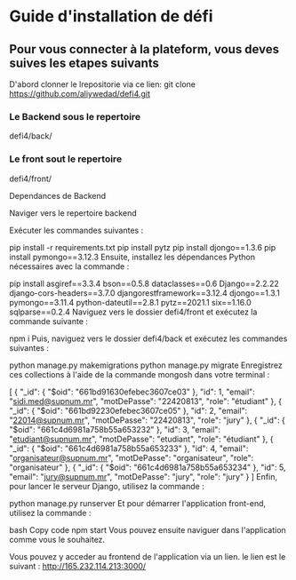 # Guide d'installation de défi 
## Pour vous connecter à la plateform, vous deves suives les etapes suivants

D'abord clonner le lrepositorie via ce lien:
git clone https://github.com/aliywedad/defi4.git

### Le Backend sous le repertoire 
defi4/back/
### Le front sout le repertoire 
defi4/front/

Dependances de Backend

Naviger vers le repertoire backend


Exécuter les commandes suivantes :

pip install -r requirements.txt
pip install pytz
pip install djongo==1.3.6
pip install pymongo==3.12.3
Ensuite, installez les dépendances Python nécessaires avec la commande :


pip install asgiref==3.3.4 bson==0.5.8 dataclasses==0.6 Django==2.2.22 django-cors-headers==3.7.0 djangorestframework==3.12.4 djongo==1.3.1 pymongo==3.11.4 python-dateutil==2.8.1 pytz==2021.1 six==1.16.0 sqlparse==0.2.4
Naviguez vers le dossier defi4/front et exécutez la commande suivante :


npm i
Puis, naviguez vers le dossier defi4/back et exécutez les commandes suivantes :


python manage.py makemigrations
python manage.py migrate
Enregistrez ces collections à l'aide de la commande mongosh dans votre terminal :


[
  {
    "_id": {
      "$oid": "661bd91630efebec3607ce03"
    },
    "id": 1,
    "email": "sidi.med@supnum.mr",
    "motDePasse": "22420813",
    "role": "étudiant"
  },
  {
    "_id": {
      "$oid": "661bd92230efebec3607ce05"
    },
    "id": 2,
    "email": "22014@supnum.mr",
    "motDePasse": "22420813",
    "role": "jury"
  },
  {
    "_id": {
      "$oid": "661c4d6981a758b55a653232"
    },
    "id": 3,
    "email": "etudiant@supnum.mr",
    "motDePasse": "etudiant",
    "role": "étudiant"
  },
  {
    "_id": {
      "$oid": "661c4d6981a758b55a653233"
    },
    "id": 4,
    "email": "organisateur@supnum.mr",
    "motDePasse": "organisateur",
    "role": "organisateur"
  },
  {
    "_id": {
      "$oid": "661c4d6981a758b55a653234"
    },
    "id": 5,
    "email": "jury@supnum.mr",
    "motDePasse": "jury",
    "role": "jury"
  }
]
Enfin, pour lancer le serveur Django, utilisez la commande :


python manage.py runserver
Et pour démarrer l'application front-end, utilisez la commande :

bash
Copy code
npm start
Vous pouvez ensuite naviguer dans l'application comme vous le souhaitez.

Vous pouvez y acceder au frontend de l'application via un lien. 
le lien est le suivant : http://165.232.114.213:3000/

